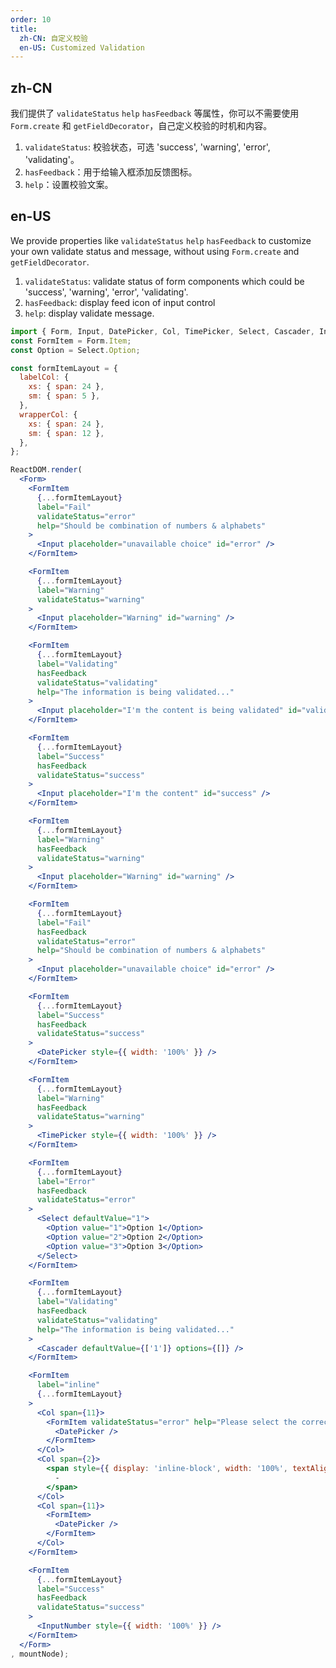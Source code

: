 ```yaml
---
order: 10
title:
  zh-CN: 自定义校验
  en-US: Customized Validation
---
```


## zh-CN

我们提供了 `validateStatus` `help` `hasFeedback` 等属性，你可以不需要使用 `Form.create` 和 `getFieldDecorator`，自己定义校验的时机和内容。

1. `validateStatus`: 校验状态，可选 'success', 'warning', 'error', 'validating'。
2. `hasFeedback`：用于给输入框添加反馈图标。
3. `help`：设置校验文案。

## en-US

We provide properties like `validateStatus` `help` `hasFeedback` to customize your own validate status and message, without using `Form.create` and `getFieldDecorator`.

1. `validateStatus`: validate status of form components which could be 'success', 'warning', 'error', 'validating'.
2. `hasFeedback`: display feed icon of input control
3. `help`: display validate message.

````jsx
import { Form, Input, DatePicker, Col, TimePicker, Select, Cascader, InputNumber } from 'igroot';
const FormItem = Form.Item;
const Option = Select.Option;

const formItemLayout = {
  labelCol: {
    xs: { span: 24 },
    sm: { span: 5 },
  },
  wrapperCol: {
    xs: { span: 24 },
    sm: { span: 12 },
  },
};

ReactDOM.render(
  <Form>
    <FormItem
      {...formItemLayout}
      label="Fail"
      validateStatus="error"
      help="Should be combination of numbers & alphabets"
    >
      <Input placeholder="unavailable choice" id="error" />
    </FormItem>

    <FormItem
      {...formItemLayout}
      label="Warning"
      validateStatus="warning"
    >
      <Input placeholder="Warning" id="warning" />
    </FormItem>

    <FormItem
      {...formItemLayout}
      label="Validating"
      hasFeedback
      validateStatus="validating"
      help="The information is being validated..."
    >
      <Input placeholder="I'm the content is being validated" id="validating" />
    </FormItem>

    <FormItem
      {...formItemLayout}
      label="Success"
      hasFeedback
      validateStatus="success"
    >
      <Input placeholder="I'm the content" id="success" />
    </FormItem>

    <FormItem
      {...formItemLayout}
      label="Warning"
      hasFeedback
      validateStatus="warning"
    >
      <Input placeholder="Warning" id="warning" />
    </FormItem>

    <FormItem
      {...formItemLayout}
      label="Fail"
      hasFeedback
      validateStatus="error"
      help="Should be combination of numbers & alphabets"
    >
      <Input placeholder="unavailable choice" id="error" />
    </FormItem>

    <FormItem
      {...formItemLayout}
      label="Success"
      hasFeedback
      validateStatus="success"
    >
      <DatePicker style={{ width: '100%' }} />
    </FormItem>

    <FormItem
      {...formItemLayout}
      label="Warning"
      hasFeedback
      validateStatus="warning"
    >
      <TimePicker style={{ width: '100%' }} />
    </FormItem>

    <FormItem
      {...formItemLayout}
      label="Error"
      hasFeedback
      validateStatus="error"
    >
      <Select defaultValue="1">
        <Option value="1">Option 1</Option>
        <Option value="2">Option 2</Option>
        <Option value="3">Option 3</Option>
      </Select>
    </FormItem>

    <FormItem
      {...formItemLayout}
      label="Validating"
      hasFeedback
      validateStatus="validating"
      help="The information is being validated..."
    >
      <Cascader defaultValue={['1']} options={[]} />
    </FormItem>

    <FormItem
      label="inline"
      {...formItemLayout}
    >
      <Col span={11}>
        <FormItem validateStatus="error" help="Please select the correct date">
          <DatePicker />
        </FormItem>
      </Col>
      <Col span={2}>
        <span style={{ display: 'inline-block', width: '100%', textAlign: 'center' }}>
          -
        </span>
      </Col>
      <Col span={11}>
        <FormItem>
          <DatePicker />
        </FormItem>
      </Col>
    </FormItem>

    <FormItem
      {...formItemLayout}
      label="Success"
      hasFeedback
      validateStatus="success"
    >
      <InputNumber style={{ width: '100%' }} />
    </FormItem>
  </Form>
, mountNode);
````
